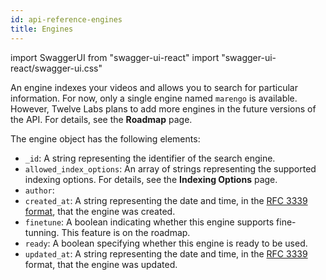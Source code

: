```yaml
---
id: api-reference-engines
title: Engines
---
```


import SwaggerUI from "swagger-ui-react"
import "swagger-ui-react/swagger-ui.css"


An engine indexes your videos and allows you to search for particular information. For now, only a single engine named `marengo` is available. However, Twelve Labs plans to add more engines in the future versions of the API. For details, see the **Roadmap** <!--TODO: Add link--> page.

The engine object has the following elements:
- `_id`: A string representing the identifier of the search engine.
- `allowed_index_options`: An array of strings representing the supported indexing options. For details, see the **Indexing Options** page. <!--TODO: Add link-->
- `author`: <!--TODO: Needs description-->
- `created_at`: A string representing the date and time, in the [RFC 3339 format](https://datatracker.ietf.org/doc/html/rfc3339), that the engine was created.
- `finetune`: A boolean indicating whether this engine supports fine-tunning. This feature is on the roadmap.
- `ready`: A boolean specifying whether this engine is ready to be used.
- `updated_at`: A string representing the date and time, in the [RFC 3339](https://datatracker.ietf.org/doc/html/rfc3339) format, that the engine was updated.


<SwaggerUI url="http://localhost:3000/specs/engines.yaml" supportedSubmitMethods="" defaultModelsExpandDepth="-1" />



